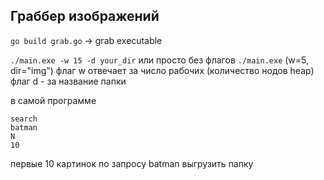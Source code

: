 Граббер изображений
---

`go build grab.go` -> grab executable

`./main.exe -w 15 -d your_dir` или просто без флагов `./main.exe` (w=5, dir="img")
флаг w отвечает  за число рабочих (количество нодов heap)
флаг d - за название папки

в самой программе 
```
search 
batman
N
10
```

первые 10 картинок по запросу batman выгрузить папку